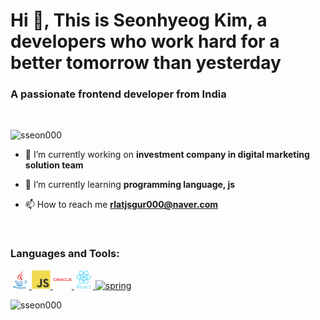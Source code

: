 <h1 align="left">Hi 👋, This is Seonhyeog Kim, a developers who work hard for a better tomorrow than yesterday</h1>
<h3 align="left">A passionate frontend developer from India</h3>
<br>

<p align="left"> <img src="https://komarev.com/ghpvc/?username=sseon000&label=Profile%20views&color=0e75b6&style=flat" alt="sseon000" /> </p>

- 🔭 I’m currently working on **investment company in digital marketing solution team**

- 🌱 I’m currently learning **programming language, js**

- 📫 How to reach me **rlatjsgur000@naver.com**

<p align="left">
</p>
<br>

<h3 align="left">Languages and Tools:</h3>
<p align="left"> <a href="https://www.java.com" target="_blank" rel="noreferrer"> <img src="https://raw.githubusercontent.com/devicons/devicon/master/icons/java/java-original.svg" alt="java" width="30" height="30"/> </a> <a href="https://developer.mozilla.org/en-US/docs/Web/JavaScript" target="_blank" rel="noreferrer"> <img src="https://raw.githubusercontent.com/devicons/devicon/master/icons/javascript/javascript-original.svg" alt="javascript" width="30" height="30"/> </a> <a href="https://www.oracle.com/" target="_blank" rel="noreferrer"> <img src="https://raw.githubusercontent.com/devicons/devicon/master/icons/oracle/oracle-original.svg" alt="oracle" width="30" height="30"/> </a> <a href="https://reactjs.org/" target="_blank" rel="noreferrer"> <img src="https://raw.githubusercontent.com/devicons/devicon/master/icons/react/react-original-wordmark.svg" alt="react" width="30" height="30"/> </a> <a href="https://spring.io/" target="_blank" rel="noreferrer"> <img src="https://www.vectorlogo.zone/logos/springio/springio-icon.svg" alt="spring" width="30" height="30"/> </a> </p>

<p>&nbsp;<img align="left" src="https://github-readme-stats.vercel.app/api?username=sseon000&show_icons=true&locale=en" alt="sseon000" /></p>
